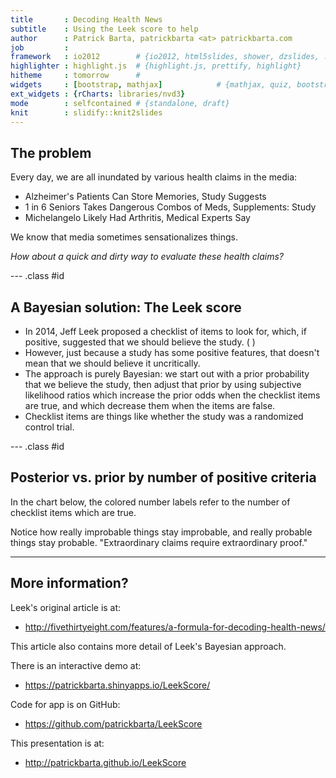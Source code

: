 ```yaml
---
title       : Decoding Health News
subtitle    : Using the Leek score to help
author      : Patrick Barta, patrickbarta <at> patrickbarta.com
job         : 
framework   : io2012        # {io2012, html5slides, shower, dzslides, ...}
highlighter : highlight.js  # {highlight.js, prettify, highlight}
hitheme     : tomorrow      # 
widgets     : [bootstrap, mathjax]            # {mathjax, quiz, bootstrap}
ext_widgets : {rCharts: libraries/nvd3}
mode        : selfcontained # {standalone, draft}
knit        : slidify::knit2slides
---
```


## The problem

Every day, we are all inundated by various health claims in the media:

* Alzheimer's Patients Can Store Memories, Study Suggests
* 1 in 6 Seniors Takes Dangerous Combos of Meds, Supplements: Study
* Michelangelo Likely Had Arthritis, Medical Experts Say

We know that media sometimes sensationalizes things.

*How about a quick and dirty way to evaluate these health claims?*

--- .class #id 

## A Bayesian solution: The Leek score

* In 2014, Jeff Leek proposed a checklist of items to look for, which,
if positive, suggested that we should believe the study. (  )
* However, just because a study has some positive features, that doesn't
mean that we should believe it uncritically.
* The approach is purely Bayesian: we start out with a prior probability
that we believe the study, then adjust that prior by using subjective
likelihood ratios which increase the prior odds when the checklist items are
true, and which decrease them when the items are false.
* Checklist items are things like whether the study was a randomized control trial.

--- .class #id

## Posterior vs. prior by number of positive criteria


In the chart below, the colored number labels refer to the number of checklist items which are true.


<div id = 'chart63f95e559b4c' class = 'rChart nvd3'></div>
<script type='text/javascript'>
 $(document).ready(function(){
      drawchart63f95e559b4c()
    });
    function drawchart63f95e559b4c(){  
      var opts = {
 "dom": "chart63f95e559b4c",
"width":    800,
"height":    400,
"x": "prior",
"y": "posterior",
"type": "lineChart",
"group": "positive",
"id": "chart63f95e559b4c" 
},
        data = [
 {
 "prior":              0,
"positive": "0",
"posterior":              0 
},
{
 "prior":           0.01,
"positive": "0",
"posterior": 0.0001578033769923 
},
{
 "prior":           0.02,
"positive": "0",
"posterior": 0.0003187759005419 
},
{
 "prior":           0.03,
"positive": "0",
"posterior": 0.0004830140074062 
},
{
 "prior":           0.04,
"positive": "0",
"posterior": 0.0006506180871828 
},
{
 "prior":           0.05,
"positive": "0",
"posterior": 0.0008216926869351 
},
{
 "prior":           0.06,
"positive": "0",
"posterior": 0.0009963467286616 
},
{
 "prior":           0.07,
"positive": "0",
"posterior": 0.00117469374056 
},
{
 "prior":           0.08,
"positive": "0",
"posterior": 0.001356852103121 
},
{
 "prior":           0.09,
"positive": "0",
"posterior": 0.001542945311161 
},
{
 "prior":            0.1,
"positive": "0",
"posterior": 0.001733102253033 
},
{
 "prior":           0.11,
"positive": "0",
"posterior": 0.001927457508323 
},
{
 "prior":           0.12,
"positive": "0",
"posterior": 0.002126151665485 
},
{
 "prior":           0.13,
"positive": "0",
"posterior": 0.002329331660993 
},
{
 "prior":           0.14,
"positive": "0",
"posterior": 0.002537151141718 
},
{
 "prior":           0.15,
"positive": "0",
"posterior": 0.002749770852429 
},
{
 "prior":           0.16,
"positive": "0",
"posterior": 0.002967359050445 
},
{
 "prior":           0.17,
"positive": "0",
"posterior": 0.003190091949709 
},
{
 "prior":           0.18,
"positive": "0",
"posterior": 0.003418154196734 
},
{
 "prior":           0.19,
"positive": "0",
"posterior": 0.003651739381126 
},
{
 "prior":            0.2,
"positive": "0",
"posterior": 0.003891050583658 
},
{
 "prior":           0.21,
"positive": "0",
"posterior": 0.004136300965137 
},
{
 "prior":           0.22,
"positive": "0",
"posterior": 0.004387714399681 
},
{
 "prior":           0.23,
"positive": "0",
"posterior": 0.004645526156332 
},
{
 "prior":           0.24,
"positive": "0",
"posterior": 0.004909983633388 
},
{
 "prior":           0.25,
"positive": "0",
"posterior": 0.005181347150259 
},
{
 "prior":           0.26,
"positive": "0",
"posterior": 0.005459890802184 
},
{
 "prior":           0.27,
"positive": "0",
"posterior": 0.005745903383699 
},
{
 "prior":           0.28,
"positive": "0",
"posterior": 0.006039689387403 
},
{
 "prior":           0.29,
"positive": "0",
"posterior": 0.006341570085283 
},
{
 "prior":            0.3,
"positive": "0",
"posterior": 0.006651884700665 
},
{
 "prior":           0.31,
"positive": "0",
"posterior": 0.006970991679784 
},
{
 "prior":           0.32,
"positive": "0",
"posterior": 0.007299270072993 
},
{
 "prior":           0.33,
"positive": "0",
"posterior": 0.007637121036797 
},
{
 "prior":           0.34,
"positive": "0",
"posterior": 0.007984969469234 
},
{
 "prior":           0.35,
"positive": "0",
"posterior": 0.00834326579261 
},
{
 "prior":           0.36,
"positive": "0",
"posterior": 0.008712487899322 
},
{
 "prior":           0.37,
"positive": "0",
"posterior": 0.009093143278447 
},
{
 "prior":           0.38,
"positive": "0",
"posterior": 0.009485771342986 
},
{
 "prior":           0.39,
"positive": "0",
"posterior": 0.009890945980218 
},
{
 "prior":            0.4,
"positive": "0",
"posterior": 0.01030927835052 
},
{
 "prior":           0.41,
"positive": "0",
"posterior": 0.01074141996332 
},
{
 "prior":           0.42,
"positive": "0",
"posterior": 0.01118806606287 
},
{
 "prior":           0.43,
"positive": "0",
"posterior": 0.01164995936061 
},
{
 "prior":           0.44,
"positive": "0",
"posterior": 0.01212789415656 
},
{
 "prior":           0.45,
"positive": "0",
"posterior": 0.01262272089762 
},
{
 "prior":           0.46,
"positive": "0",
"posterior": 0.01313535122787 
},
{
 "prior":           0.47,
"positive": "0",
"posterior": 0.01366676359407 
},
{
 "prior":           0.48,
"positive": "0",
"posterior": 0.01421800947867 
},
{
 "prior":           0.49,
"positive": "0",
"posterior": 0.0147902203441 
},
{
 "prior":            0.5,
"positive": "0",
"posterior": 0.01538461538462 
},
{
 "prior":           0.51,
"positive": "0",
"posterior": 0.01600251019768 
},
{
 "prior":           0.52,
"positive": "0",
"posterior": 0.01664532650448 
},
{
 "prior":           0.53,
"positive": "0",
"posterior": 0.01731460307089 
},
{
 "prior":           0.54,
"positive": "0",
"posterior": 0.01801200800534 
},
{
 "prior":           0.55,
"positive": "0",
"posterior": 0.01873935264055 
},
{
 "prior":           0.56,
"positive": "0",
"posterior": 0.01949860724234 
},
{
 "prior":           0.57,
"positive": "0",
"posterior": 0.02029191883232 
},
{
 "prior":           0.58,
"positive": "0",
"posterior": 0.02112163146395 
},
{
 "prior":           0.59,
"positive": "0",
"posterior": 0.0219903093552 
},
{
 "prior":            0.6,
"positive": "0",
"posterior": 0.02290076335878 
},
{
 "prior":           0.61,
"positive": "0",
"posterior": 0.02385608134533 
},
{
 "prior":           0.62,
"positive": "0",
"posterior": 0.02485966319166 
},
{
 "prior":           0.63,
"positive": "0",
"posterior": 0.02591526120938 
},
{
 "prior":           0.64,
"positive": "0",
"posterior": 0.02702702702703 
},
{
 "prior":           0.65,
"positive": "0",
"posterior": 0.02819956616052 
},
{
 "prior":           0.66,
"positive": "0",
"posterior": 0.02943800178412 
},
{
 "prior":           0.67,
"positive": "0",
"posterior": 0.03074804956402 
},
{
 "prior":           0.68,
"positive": "0",
"posterior": 0.03213610586011 
},
{
 "prior":           0.69,
"positive": "0",
"posterior": 0.03360935216756 
},
{
 "prior":            0.7,
"positive": "0",
"posterior": 0.03517587939698 
},
{
 "prior":           0.71,
"positive": "0",
"posterior": 0.03684483653347 
},
{
 "prior":           0.72,
"positive": "0",
"posterior": 0.03862660944206 
},
{
 "prior":           0.73,
"positive": "0",
"posterior": 0.04053303720155 
},
{
 "prior":           0.74,
"positive": "0",
"posterior": 0.04257767548907 
},
{
 "prior":           0.75,
"positive": "0",
"posterior": 0.04477611940299 
},
{
 "prior":           0.76,
"positive": "0",
"posterior": 0.04714640198511 
},
{
 "prior":           0.77,
"positive": "0",
"posterior": 0.04970948999354 
},
{
 "prior":           0.78,
"positive": "0",
"posterior": 0.05248990578735 
},
{
 "prior":           0.79,
"positive": "0",
"posterior": 0.05551651440618 
},
{
 "prior":            0.8,
"positive": "0",
"posterior": 0.05882352941176 
},
{
 "prior":           0.81,
"positive": "0",
"posterior": 0.06245181187355 
},
{
 "prior":           0.82,
"positive": "0",
"posterior": 0.06645056726094 
},
{
 "prior":           0.83,
"positive": "0",
"posterior": 0.07087959009394 
},
{
 "prior":           0.84,
"positive": "0",
"posterior": 0.07581227436823 
},
{
 "prior":           0.85,
"positive": "0",
"posterior": 0.08133971291866 
},
{
 "prior":           0.86,
"positive": "0",
"posterior": 0.08757637474542 
},
{
 "prior":           0.87,
"positive": "0",
"posterior": 0.09466811751904 
},
{
 "prior":           0.88,
"positive": "0",
"posterior": 0.1028037383178 
},
{
 "prior":           0.89,
"positive": "0",
"posterior": 0.1122320302648 
},
{
 "prior":            0.9,
"positive": "0",
"posterior": 0.1232876712329 
},
{
 "prior":           0.91,
"positive": "0",
"posterior": 0.1364317841079 
},
{
 "prior":           0.92,
"positive": "0",
"posterior": 0.1523178807947 
},
{
 "prior":           0.93,
"positive": "0",
"posterior": 0.1719038817006 
},
{
 "prior":           0.94,
"positive": "0",
"posterior": 0.1966527196653 
},
{
 "prior":           0.95,
"positive": "0",
"posterior": 0.2289156626506 
},
{
 "prior":           0.96,
"positive": "0",
"posterior": 0.2727272727273 
},
{
 "prior":           0.97,
"positive": "0",
"posterior": 0.3356401384083 
},
{
 "prior":           0.98,
"positive": "0",
"posterior": 0.4336283185841 
},
{
 "prior":           0.99,
"positive": "0",
"posterior": 0.6073619631902 
},
{
 "prior":              1,
"positive": "0",
"posterior":              1 
},
{
 "prior":              0,
"positive": "1",
"posterior":              0 
},
{
 "prior":           0.01,
"positive": "1",
"posterior": 0.0006309148264984 
},
{
 "prior":           0.02,
"positive": "1",
"posterior": 0.001273885350318 
},
{
 "prior":           0.03,
"positive": "1",
"posterior": 0.001929260450161 
},
{
 "prior":           0.04,
"positive": "1",
"posterior": 0.002597402597403 
},
{
 "prior":           0.05,
"positive": "1",
"posterior": 0.00327868852459 
},
{
 "prior":           0.06,
"positive": "1",
"posterior": 0.003973509933775 
},
{
 "prior":           0.07,
"positive": "1",
"posterior": 0.004682274247492 
},
{
 "prior":           0.08,
"positive": "1",
"posterior": 0.005405405405405 
},
{
 "prior":           0.09,
"positive": "1",
"posterior": 0.006143344709898 
},
{
 "prior":            0.1,
"positive": "1",
"posterior": 0.006896551724138 
},
{
 "prior":           0.11,
"positive": "1",
"posterior": 0.007665505226481 
},
{
 "prior":           0.12,
"positive": "1",
"posterior": 0.008450704225352 
},
{
 "prior":           0.13,
"positive": "1",
"posterior": 0.009252669039146 
},
{
 "prior":           0.14,
"positive": "1",
"posterior": 0.01007194244604 
},
{
 "prior":           0.15,
"positive": "1",
"posterior": 0.01090909090909 
},
{
 "prior":           0.16,
"positive": "1",
"posterior": 0.01176470588235 
},
{
 "prior":           0.17,
"positive": "1",
"posterior": 0.01263940520446 
},
{
 "prior":           0.18,
"positive": "1",
"posterior": 0.01353383458647 
},
{
 "prior":           0.19,
"positive": "1",
"posterior": 0.01444866920152 
},
{
 "prior":            0.2,
"positive": "1",
"posterior": 0.01538461538462 
},
{
 "prior":           0.21,
"positive": "1",
"posterior": 0.01634241245136 
},
{
 "prior":           0.22,
"positive": "1",
"posterior": 0.01732283464567 
},
{
 "prior":           0.23,
"positive": "1",
"posterior": 0.01832669322709 
},
{
 "prior":           0.24,
"positive": "1",
"posterior": 0.01935483870968 
},
{
 "prior":           0.25,
"positive": "1",
"posterior": 0.02040816326531 
},
{
 "prior":           0.26,
"positive": "1",
"posterior": 0.02148760330579 
},
{
 "prior":           0.27,
"positive": "1",
"posterior": 0.02259414225941 
},
{
 "prior":           0.28,
"positive": "1",
"posterior": 0.02372881355932 
},
{
 "prior":           0.29,
"positive": "1",
"posterior": 0.02489270386266 
},
{
 "prior":            0.3,
"positive": "1",
"posterior": 0.02608695652174 
},
{
 "prior":           0.31,
"positive": "1",
"posterior": 0.0273127753304 
},
{
 "prior":           0.32,
"positive": "1",
"posterior": 0.02857142857143 
},
{
 "prior":           0.33,
"positive": "1",
"posterior": 0.02986425339367 
},
{
 "prior":           0.34,
"positive": "1",
"posterior": 0.03119266055046 
},
{
 "prior":           0.35,
"positive": "1",
"posterior": 0.03255813953488 
},
{
 "prior":           0.36,
"positive": "1",
"posterior": 0.03396226415094 
},
{
 "prior":           0.37,
"positive": "1",
"posterior": 0.03540669856459 
},
{
 "prior":           0.38,
"positive": "1",
"posterior": 0.0368932038835 
},
{
 "prior":           0.39,
"positive": "1",
"posterior": 0.0384236453202 
},
{
 "prior":            0.4,
"positive": "1",
"posterior":           0.04 
},
{
 "prior":           0.41,
"positive": "1",
"posterior": 0.04162436548223 
},
{
 "prior":           0.42,
"positive": "1",
"posterior": 0.04329896907216 
},
{
 "prior":           0.43,
"positive": "1",
"posterior": 0.04502617801047 
},
{
 "prior":           0.44,
"positive": "1",
"posterior": 0.0468085106383 
},
{
 "prior":           0.45,
"positive": "1",
"posterior": 0.04864864864865 
},
{
 "prior":           0.46,
"positive": "1",
"posterior": 0.05054945054945 
},
{
 "prior":           0.47,
"positive": "1",
"posterior": 0.05251396648045 
},
{
 "prior":           0.48,
"positive": "1",
"posterior": 0.05454545454545 
},
{
 "prior":           0.49,
"positive": "1",
"posterior": 0.05664739884393 
},
{
 "prior":            0.5,
"positive": "1",
"posterior": 0.05882352941176 
},
{
 "prior":           0.51,
"positive": "1",
"posterior": 0.06107784431138 
},
{
 "prior":           0.52,
"positive": "1",
"posterior": 0.06341463414634 
},
{
 "prior":           0.53,
"positive": "1",
"posterior": 0.06583850931677 
},
{
 "prior":           0.54,
"positive": "1",
"posterior": 0.06835443037975 
},
{
 "prior":           0.55,
"positive": "1",
"posterior": 0.07096774193548 
},
{
 "prior":           0.56,
"positive": "1",
"posterior": 0.07368421052632 
},
{
 "prior":           0.57,
"positive": "1",
"posterior": 0.07651006711409 
},
{
 "prior":           0.58,
"positive": "1",
"posterior": 0.07945205479452 
},
{
 "prior":           0.59,
"positive": "1",
"posterior": 0.08251748251748 
},
{
 "prior":            0.6,
"positive": "1",
"posterior": 0.08571428571429 
},
{
 "prior":           0.61,
"positive": "1",
"posterior": 0.08905109489051 
},
{
 "prior":           0.62,
"positive": "1",
"posterior": 0.09253731343284 
},
{
 "prior":           0.63,
"positive": "1",
"posterior": 0.09618320610687 
},
{
 "prior":           0.64,
"positive": "1",
"posterior":            0.1 
},
{
 "prior":           0.65,
"positive": "1",
"posterior":          0.104 
},
{
 "prior":           0.66,
"positive": "1",
"posterior": 0.1081967213115 
},
{
 "prior":           0.67,
"positive": "1",
"posterior": 0.1126050420168 
},
{
 "prior":           0.68,
"positive": "1",
"posterior": 0.1172413793103 
},
{
 "prior":           0.69,
"positive": "1",
"posterior": 0.1221238938053 
},
{
 "prior":            0.7,
"positive": "1",
"posterior": 0.1272727272727 
},
{
 "prior":           0.71,
"positive": "1",
"posterior": 0.1327102803738 
},
{
 "prior":           0.72,
"positive": "1",
"posterior": 0.1384615384615 
},
{
 "prior":           0.73,
"positive": "1",
"posterior": 0.1445544554455 
},
{
 "prior":           0.74,
"positive": "1",
"posterior": 0.1510204081633 
},
{
 "prior":           0.75,
"positive": "1",
"posterior": 0.1578947368421 
},
{
 "prior":           0.76,
"positive": "1",
"posterior": 0.1652173913043 
},
{
 "prior":           0.77,
"positive": "1",
"posterior": 0.1730337078652 
},
{
 "prior":           0.78,
"positive": "1",
"posterior": 0.1813953488372 
},
{
 "prior":           0.79,
"positive": "1",
"posterior": 0.1903614457831 
},
{
 "prior":            0.8,
"positive": "1",
"posterior":            0.2 
},
{
 "prior":           0.81,
"positive": "1",
"posterior": 0.2103896103896 
},
{
 "prior":           0.82,
"positive": "1",
"posterior": 0.2216216216216 
},
{
 "prior":           0.83,
"positive": "1",
"posterior": 0.2338028169014 
},
{
 "prior":           0.84,
"positive": "1",
"posterior": 0.2470588235294 
},
{
 "prior":           0.85,
"positive": "1",
"posterior": 0.2615384615385 
},
{
 "prior":           0.86,
"positive": "1",
"posterior": 0.2774193548387 
},
{
 "prior":           0.87,
"positive": "1",
"posterior": 0.2949152542373 
},
{
 "prior":           0.88,
"positive": "1",
"posterior": 0.3142857142857 
},
{
 "prior":           0.89,
"positive": "1",
"posterior": 0.3358490566038 
},
{
 "prior":            0.9,
"positive": "1",
"posterior":           0.36 
},
{
 "prior":           0.91,
"positive": "1",
"posterior": 0.3872340425532 
},
{
 "prior":           0.92,
"positive": "1",
"posterior": 0.4181818181818 
},
{
 "prior":           0.93,
"positive": "1",
"posterior": 0.4536585365854 
},
{
 "prior":           0.94,
"positive": "1",
"posterior": 0.4947368421053 
},
{
 "prior":           0.95,
"positive": "1",
"posterior": 0.5428571428571 
},
{
 "prior":           0.96,
"positive": "1",
"posterior":            0.6 
},
{
 "prior":           0.97,
"positive": "1",
"posterior": 0.6689655172414 
},
{
 "prior":           0.98,
"positive": "1",
"posterior": 0.7538461538462 
},
{
 "prior":           0.99,
"positive": "1",
"posterior": 0.8608695652174 
},
{
 "prior":              1,
"positive": "1",
"posterior":              1 
},
{
 "prior":              0,
"positive": "2",
"posterior":              0 
},
{
 "prior":           0.01,
"positive": "2",
"posterior": 0.002518891687657 
},
{
 "prior":           0.02,
"positive": "2",
"posterior": 0.00507614213198 
},
{
 "prior":           0.03,
"positive": "2",
"posterior": 0.0076726342711 
},
{
 "prior":           0.04,
"positive": "2",
"posterior": 0.01030927835052 
},
{
 "prior":           0.05,
"positive": "2",
"posterior": 0.01298701298701 
},
{
 "prior":           0.06,
"positive": "2",
"posterior": 0.01570680628272 
},
{
 "prior":           0.07,
"positive": "2",
"posterior": 0.01846965699208 
},
{
 "prior":           0.08,
"positive": "2",
"posterior": 0.02127659574468 
},
{
 "prior":           0.09,
"positive": "2",
"posterior": 0.02412868632708 
},
{
 "prior":            0.1,
"positive": "2",
"posterior": 0.02702702702703 
},
{
 "prior":           0.11,
"positive": "2",
"posterior": 0.0299727520436 
},
{
 "prior":           0.12,
"positive": "2",
"posterior": 0.03296703296703 
},
{
 "prior":           0.13,
"positive": "2",
"posterior": 0.03601108033241 
},
{
 "prior":           0.14,
"positive": "2",
"posterior": 0.0391061452514 
},
{
 "prior":           0.15,
"positive": "2",
"posterior": 0.04225352112676 
},
{
 "prior":           0.16,
"positive": "2",
"posterior": 0.04545454545455 
},
{
 "prior":           0.17,
"positive": "2",
"posterior": 0.0487106017192 
},
{
 "prior":           0.18,
"positive": "2",
"posterior": 0.05202312138728 
},
{
 "prior":           0.19,
"positive": "2",
"posterior": 0.05539358600583 
},
{
 "prior":            0.2,
"positive": "2",
"posterior": 0.05882352941176 
},
{
 "prior":           0.21,
"positive": "2",
"posterior": 0.06231454005935 
},
{
 "prior":           0.22,
"positive": "2",
"posterior": 0.06586826347305 
},
{
 "prior":           0.23,
"positive": "2",
"posterior": 0.06948640483384 
},
{
 "prior":           0.24,
"positive": "2",
"posterior": 0.07317073170732 
},
{
 "prior":           0.25,
"positive": "2",
"posterior": 0.07692307692308 
},
{
 "prior":           0.26,
"positive": "2",
"posterior": 0.08074534161491 
},
{
 "prior":           0.27,
"positive": "2",
"posterior": 0.0846394984326 
},
{
 "prior":           0.28,
"positive": "2",
"posterior": 0.08860759493671 
},
{
 "prior":           0.29,
"positive": "2",
"posterior": 0.0926517571885 
},
{
 "prior":            0.3,
"positive": "2",
"posterior": 0.09677419354839 
},
{
 "prior":           0.31,
"positive": "2",
"posterior": 0.1009771986971 
},
{
 "prior":           0.32,
"positive": "2",
"posterior": 0.1052631578947 
},
{
 "prior":           0.33,
"positive": "2",
"posterior": 0.109634551495 
},
{
 "prior":           0.34,
"positive": "2",
"posterior": 0.1140939597315 
},
{
 "prior":           0.35,
"positive": "2",
"posterior": 0.1186440677966 
},
{
 "prior":           0.36,
"positive": "2",
"posterior": 0.1232876712329 
},
{
 "prior":           0.37,
"positive": "2",
"posterior": 0.1280276816609 
},
{
 "prior":           0.38,
"positive": "2",
"posterior": 0.1328671328671 
},
{
 "prior":           0.39,
"positive": "2",
"posterior": 0.1378091872792 
},
{
 "prior":            0.4,
"positive": "2",
"posterior": 0.1428571428571 
},
{
 "prior":           0.41,
"positive": "2",
"posterior": 0.1480144404332 
},
{
 "prior":           0.42,
"positive": "2",
"posterior": 0.1532846715328 
},
{
 "prior":           0.43,
"positive": "2",
"posterior": 0.1586715867159 
},
{
 "prior":           0.44,
"positive": "2",
"posterior": 0.1641791044776 
},
{
 "prior":           0.45,
"positive": "2",
"posterior": 0.1698113207547 
},
{
 "prior":           0.46,
"positive": "2",
"posterior": 0.175572519084 
},
{
 "prior":           0.47,
"positive": "2",
"posterior": 0.1814671814672 
},
{
 "prior":           0.48,
"positive": "2",
"posterior":         0.1875 
},
{
 "prior":           0.49,
"positive": "2",
"posterior": 0.1936758893281 
},
{
 "prior":            0.5,
"positive": "2",
"posterior":            0.2 
},
{
 "prior":           0.51,
"positive": "2",
"posterior": 0.2064777327935 
},
{
 "prior":           0.52,
"positive": "2",
"posterior": 0.2131147540984 
},
{
 "prior":           0.53,
"positive": "2",
"posterior": 0.2199170124481 
},
{
 "prior":           0.54,
"positive": "2",
"posterior": 0.2268907563025 
},
{
 "prior":           0.55,
"positive": "2",
"posterior": 0.2340425531915 
},
{
 "prior":           0.56,
"positive": "2",
"posterior": 0.2413793103448 
},
{
 "prior":           0.57,
"positive": "2",
"posterior": 0.2489082969432 
},
{
 "prior":           0.58,
"positive": "2",
"posterior": 0.2566371681416 
},
{
 "prior":           0.59,
"positive": "2",
"posterior": 0.2645739910314 
},
{
 "prior":            0.6,
"positive": "2",
"posterior": 0.2727272727273 
},
{
 "prior":           0.61,
"positive": "2",
"posterior": 0.2811059907834 
},
{
 "prior":           0.62,
"positive": "2",
"posterior": 0.2897196261682 
},
{
 "prior":           0.63,
"positive": "2",
"posterior": 0.2985781990521 
},
{
 "prior":           0.64,
"positive": "2",
"posterior": 0.3076923076923 
},
{
 "prior":           0.65,
"positive": "2",
"posterior": 0.3170731707317 
},
{
 "prior":           0.66,
"positive": "2",
"posterior": 0.3267326732673 
},
{
 "prior":           0.67,
"positive": "2",
"posterior": 0.3366834170854 
},
{
 "prior":           0.68,
"positive": "2",
"posterior": 0.3469387755102 
},
{
 "prior":           0.69,
"positive": "2",
"posterior": 0.3575129533679 
},
{
 "prior":            0.7,
"positive": "2",
"posterior": 0.3684210526316 
},
{
 "prior":           0.71,
"positive": "2",
"posterior": 0.379679144385 
},
{
 "prior":           0.72,
"positive": "2",
"posterior": 0.3913043478261 
},
{
 "prior":           0.73,
"positive": "2",
"posterior": 0.4033149171271 
},
{
 "prior":           0.74,
"positive": "2",
"posterior": 0.4157303370787 
},
{
 "prior":           0.75,
"positive": "2",
"posterior": 0.4285714285714 
},
{
 "prior":           0.76,
"positive": "2",
"posterior": 0.4418604651163 
},
{
 "prior":           0.77,
"positive": "2",
"posterior": 0.4556213017751 
},
{
 "prior":           0.78,
"positive": "2",
"posterior": 0.4698795180723 
},
{
 "prior":           0.79,
"positive": "2",
"posterior": 0.4846625766871 
},
{
 "prior":            0.8,
"positive": "2",
"posterior":            0.5 
},
{
 "prior":           0.81,
"positive": "2",
"posterior": 0.515923566879 
},
{
 "prior":           0.82,
"positive": "2",
"posterior": 0.5324675324675 
},
{
 "prior":           0.83,
"positive": "2",
"posterior": 0.5496688741722 
},
{
 "prior":           0.84,
"positive": "2",
"posterior": 0.5675675675676 
},
{
 "prior":           0.85,
"positive": "2",
"posterior": 0.5862068965517 
},
{
 "prior":           0.86,
"positive": "2",
"posterior": 0.6056338028169 
},
{
 "prior":           0.87,
"positive": "2",
"posterior": 0.6258992805755 
},
{
 "prior":           0.88,
"positive": "2",
"posterior": 0.6470588235294 
},
{
 "prior":           0.89,
"positive": "2",
"posterior": 0.6691729323308 
},
{
 "prior":            0.9,
"positive": "2",
"posterior": 0.6923076923077 
},
{
 "prior":           0.91,
"positive": "2",
"posterior": 0.7165354330709 
},
{
 "prior":           0.92,
"positive": "2",
"posterior": 0.741935483871 
},
{
 "prior":           0.93,
"positive": "2",
"posterior": 0.7685950413223 
},
{
 "prior":           0.94,
"positive": "2",
"posterior": 0.7966101694915 
},
{
 "prior":           0.95,
"positive": "2",
"posterior": 0.8260869565217 
},
{
 "prior":           0.96,
"positive": "2",
"posterior": 0.8571428571429 
},
{
 "prior":           0.97,
"positive": "2",
"posterior": 0.8899082568807 
},
{
 "prior":           0.98,
"positive": "2",
"posterior": 0.9245283018868 
},
{
 "prior":           0.99,
"positive": "2",
"posterior": 0.9611650485437 
},
{
 "prior":              1,
"positive": "2",
"posterior":              1 
},
{
 "prior":              0,
"positive": "3",
"posterior":              0 
},
{
 "prior":           0.01,
"positive": "3",
"posterior":           0.01 
},
{
 "prior":           0.02,
"positive": "3",
"posterior":           0.02 
},
{
 "prior":           0.03,
"positive": "3",
"posterior":           0.03 
},
{
 "prior":           0.04,
"positive": "3",
"posterior":           0.04 
},
{
 "prior":           0.05,
"positive": "3",
"posterior":           0.05 
},
{
 "prior":           0.06,
"positive": "3",
"posterior":           0.06 
},
{
 "prior":           0.07,
"positive": "3",
"posterior":           0.07 
},
{
 "prior":           0.08,
"positive": "3",
"posterior":           0.08 
},
{
 "prior":           0.09,
"positive": "3",
"posterior":           0.09 
},
{
 "prior":            0.1,
"positive": "3",
"posterior":            0.1 
},
{
 "prior":           0.11,
"positive": "3",
"posterior":           0.11 
},
{
 "prior":           0.12,
"positive": "3",
"posterior":           0.12 
},
{
 "prior":           0.13,
"positive": "3",
"posterior":           0.13 
},
{
 "prior":           0.14,
"positive": "3",
"posterior":           0.14 
},
{
 "prior":           0.15,
"positive": "3",
"posterior":           0.15 
},
{
 "prior":           0.16,
"positive": "3",
"posterior":           0.16 
},
{
 "prior":           0.17,
"positive": "3",
"posterior":           0.17 
},
{
 "prior":           0.18,
"positive": "3",
"posterior":           0.18 
},
{
 "prior":           0.19,
"positive": "3",
"posterior":           0.19 
},
{
 "prior":            0.2,
"positive": "3",
"posterior":            0.2 
},
{
 "prior":           0.21,
"positive": "3",
"posterior":           0.21 
},
{
 "prior":           0.22,
"positive": "3",
"posterior":           0.22 
},
{
 "prior":           0.23,
"positive": "3",
"posterior":           0.23 
},
{
 "prior":           0.24,
"positive": "3",
"posterior":           0.24 
},
{
 "prior":           0.25,
"positive": "3",
"posterior":           0.25 
},
{
 "prior":           0.26,
"positive": "3",
"posterior":           0.26 
},
{
 "prior":           0.27,
"positive": "3",
"posterior":           0.27 
},
{
 "prior":           0.28,
"positive": "3",
"posterior":           0.28 
},
{
 "prior":           0.29,
"positive": "3",
"posterior":           0.29 
},
{
 "prior":            0.3,
"positive": "3",
"posterior":            0.3 
},
{
 "prior":           0.31,
"positive": "3",
"posterior":           0.31 
},
{
 "prior":           0.32,
"positive": "3",
"posterior":           0.32 
},
{
 "prior":           0.33,
"positive": "3",
"posterior":           0.33 
},
{
 "prior":           0.34,
"positive": "3",
"posterior":           0.34 
},
{
 "prior":           0.35,
"positive": "3",
"posterior":           0.35 
},
{
 "prior":           0.36,
"positive": "3",
"posterior":           0.36 
},
{
 "prior":           0.37,
"positive": "3",
"posterior":           0.37 
},
{
 "prior":           0.38,
"positive": "3",
"posterior":           0.38 
},
{
 "prior":           0.39,
"positive": "3",
"posterior":           0.39 
},
{
 "prior":            0.4,
"positive": "3",
"posterior":            0.4 
},
{
 "prior":           0.41,
"positive": "3",
"posterior":           0.41 
},
{
 "prior":           0.42,
"positive": "3",
"posterior":           0.42 
},
{
 "prior":           0.43,
"positive": "3",
"posterior":           0.43 
},
{
 "prior":           0.44,
"positive": "3",
"posterior":           0.44 
},
{
 "prior":           0.45,
"positive": "3",
"posterior":           0.45 
},
{
 "prior":           0.46,
"positive": "3",
"posterior":           0.46 
},
{
 "prior":           0.47,
"positive": "3",
"posterior":           0.47 
},
{
 "prior":           0.48,
"positive": "3",
"posterior":           0.48 
},
{
 "prior":           0.49,
"positive": "3",
"posterior":           0.49 
},
{
 "prior":            0.5,
"positive": "3",
"posterior":            0.5 
},
{
 "prior":           0.51,
"positive": "3",
"posterior":           0.51 
},
{
 "prior":           0.52,
"positive": "3",
"posterior":           0.52 
},
{
 "prior":           0.53,
"positive": "3",
"posterior":           0.53 
},
{
 "prior":           0.54,
"positive": "3",
"posterior":           0.54 
},
{
 "prior":           0.55,
"positive": "3",
"posterior":           0.55 
},
{
 "prior":           0.56,
"positive": "3",
"posterior":           0.56 
},
{
 "prior":           0.57,
"positive": "3",
"posterior":           0.57 
},
{
 "prior":           0.58,
"positive": "3",
"posterior":           0.58 
},
{
 "prior":           0.59,
"positive": "3",
"posterior":           0.59 
},
{
 "prior":            0.6,
"positive": "3",
"posterior":            0.6 
},
{
 "prior":           0.61,
"positive": "3",
"posterior":           0.61 
},
{
 "prior":           0.62,
"positive": "3",
"posterior":           0.62 
},
{
 "prior":           0.63,
"positive": "3",
"posterior":           0.63 
},
{
 "prior":           0.64,
"positive": "3",
"posterior":           0.64 
},
{
 "prior":           0.65,
"positive": "3",
"posterior":           0.65 
},
{
 "prior":           0.66,
"positive": "3",
"posterior":           0.66 
},
{
 "prior":           0.67,
"positive": "3",
"posterior":           0.67 
},
{
 "prior":           0.68,
"positive": "3",
"posterior":           0.68 
},
{
 "prior":           0.69,
"positive": "3",
"posterior":           0.69 
},
{
 "prior":            0.7,
"positive": "3",
"posterior":            0.7 
},
{
 "prior":           0.71,
"positive": "3",
"posterior":           0.71 
},
{
 "prior":           0.72,
"positive": "3",
"posterior":           0.72 
},
{
 "prior":           0.73,
"positive": "3",
"posterior":           0.73 
},
{
 "prior":           0.74,
"positive": "3",
"posterior":           0.74 
},
{
 "prior":           0.75,
"positive": "3",
"posterior":           0.75 
},
{
 "prior":           0.76,
"positive": "3",
"posterior":           0.76 
},
{
 "prior":           0.77,
"positive": "3",
"posterior":           0.77 
},
{
 "prior":           0.78,
"positive": "3",
"posterior":           0.78 
},
{
 "prior":           0.79,
"positive": "3",
"posterior":           0.79 
},
{
 "prior":            0.8,
"positive": "3",
"posterior":            0.8 
},
{
 "prior":           0.81,
"positive": "3",
"posterior":           0.81 
},
{
 "prior":           0.82,
"positive": "3",
"posterior":           0.82 
},
{
 "prior":           0.83,
"positive": "3",
"posterior":           0.83 
},
{
 "prior":           0.84,
"positive": "3",
"posterior":           0.84 
},
{
 "prior":           0.85,
"positive": "3",
"posterior":           0.85 
},
{
 "prior":           0.86,
"positive": "3",
"posterior":           0.86 
},
{
 "prior":           0.87,
"positive": "3",
"posterior":           0.87 
},
{
 "prior":           0.88,
"positive": "3",
"posterior":           0.88 
},
{
 "prior":           0.89,
"positive": "3",
"posterior":           0.89 
},
{
 "prior":            0.9,
"positive": "3",
"posterior":            0.9 
},
{
 "prior":           0.91,
"positive": "3",
"posterior":           0.91 
},
{
 "prior":           0.92,
"positive": "3",
"posterior":           0.92 
},
{
 "prior":           0.93,
"positive": "3",
"posterior":           0.93 
},
{
 "prior":           0.94,
"positive": "3",
"posterior":           0.94 
},
{
 "prior":           0.95,
"positive": "3",
"posterior":           0.95 
},
{
 "prior":           0.96,
"positive": "3",
"posterior":           0.96 
},
{
 "prior":           0.97,
"positive": "3",
"posterior":           0.97 
},
{
 "prior":           0.98,
"positive": "3",
"posterior":           0.98 
},
{
 "prior":           0.99,
"positive": "3",
"posterior":           0.99 
},
{
 "prior":              1,
"positive": "3",
"posterior":              1 
},
{
 "prior":              0,
"positive": "4",
"posterior":              0 
},
{
 "prior":           0.01,
"positive": "4",
"posterior": 0.03883495145631 
},
{
 "prior":           0.02,
"positive": "4",
"posterior": 0.07547169811321 
},
{
 "prior":           0.03,
"positive": "4",
"posterior": 0.1100917431193 
},
{
 "prior":           0.04,
"positive": "4",
"posterior": 0.1428571428571 
},
{
 "prior":           0.05,
"positive": "4",
"posterior": 0.1739130434783 
},
{
 "prior":           0.06,
"positive": "4",
"posterior": 0.2033898305085 
},
{
 "prior":           0.07,
"positive": "4",
"posterior": 0.2314049586777 
},
{
 "prior":           0.08,
"positive": "4",
"posterior": 0.258064516129 
},
{
 "prior":           0.09,
"positive": "4",
"posterior": 0.2834645669291 
},
{
 "prior":            0.1,
"positive": "4",
"posterior": 0.3076923076923 
},
{
 "prior":           0.11,
"positive": "4",
"posterior": 0.3308270676692 
},
{
 "prior":           0.12,
"positive": "4",
"posterior": 0.3529411764706 
},
{
 "prior":           0.13,
"positive": "4",
"posterior": 0.3741007194245 
},
{
 "prior":           0.14,
"positive": "4",
"posterior": 0.3943661971831 
},
{
 "prior":           0.15,
"positive": "4",
"posterior": 0.4137931034483 
},
{
 "prior":           0.16,
"positive": "4",
"posterior": 0.4324324324324 
},
{
 "prior":           0.17,
"positive": "4",
"posterior": 0.4503311258278 
},
{
 "prior":           0.18,
"positive": "4",
"posterior": 0.4675324675325 
},
{
 "prior":           0.19,
"positive": "4",
"posterior": 0.484076433121 
},
{
 "prior":            0.2,
"positive": "4",
"posterior":            0.5 
},
{
 "prior":           0.21,
"positive": "4",
"posterior": 0.5153374233129 
},
{
 "prior":           0.22,
"positive": "4",
"posterior": 0.5301204819277 
},
{
 "prior":           0.23,
"positive": "4",
"posterior": 0.5443786982249 
},
{
 "prior":           0.24,
"positive": "4",
"posterior": 0.5581395348837 
},
{
 "prior":           0.25,
"positive": "4",
"posterior": 0.5714285714286 
},
{
 "prior":           0.26,
"positive": "4",
"posterior": 0.5842696629213 
},
{
 "prior":           0.27,
"positive": "4",
"posterior": 0.5966850828729 
},
{
 "prior":           0.28,
"positive": "4",
"posterior": 0.6086956521739 
},
{
 "prior":           0.29,
"positive": "4",
"posterior": 0.620320855615 
},
{
 "prior":            0.3,
"positive": "4",
"posterior": 0.6315789473684 
},
{
 "prior":           0.31,
"positive": "4",
"posterior": 0.6424870466321 
},
{
 "prior":           0.32,
"positive": "4",
"posterior": 0.6530612244898 
},
{
 "prior":           0.33,
"positive": "4",
"posterior": 0.6633165829146 
},
{
 "prior":           0.34,
"positive": "4",
"posterior": 0.6732673267327 
},
{
 "prior":           0.35,
"positive": "4",
"posterior": 0.6829268292683 
},
{
 "prior":           0.36,
"positive": "4",
"posterior": 0.6923076923077 
},
{
 "prior":           0.37,
"positive": "4",
"posterior": 0.7014218009479 
},
{
 "prior":           0.38,
"positive": "4",
"posterior": 0.7102803738318 
},
{
 "prior":           0.39,
"positive": "4",
"posterior": 0.7188940092166 
},
{
 "prior":            0.4,
"positive": "4",
"posterior": 0.7272727272727 
},
{
 "prior":           0.41,
"positive": "4",
"posterior": 0.7354260089686 
},
{
 "prior":           0.42,
"positive": "4",
"posterior": 0.7433628318584 
},
{
 "prior":           0.43,
"positive": "4",
"posterior": 0.7510917030568 
},
{
 "prior":           0.44,
"positive": "4",
"posterior": 0.7586206896552 
},
{
 "prior":           0.45,
"positive": "4",
"posterior": 0.7659574468085 
},
{
 "prior":           0.46,
"positive": "4",
"posterior": 0.7731092436975 
},
{
 "prior":           0.47,
"positive": "4",
"posterior": 0.7800829875519 
},
{
 "prior":           0.48,
"positive": "4",
"posterior": 0.7868852459016 
},
{
 "prior":           0.49,
"positive": "4",
"posterior": 0.7935222672065 
},
{
 "prior":            0.5,
"positive": "4",
"posterior":            0.8 
},
{
 "prior":           0.51,
"positive": "4",
"posterior": 0.8063241106719 
},
{
 "prior":           0.52,
"positive": "4",
"posterior":         0.8125 
},
{
 "prior":           0.53,
"positive": "4",
"posterior": 0.8185328185328 
},
{
 "prior":           0.54,
"positive": "4",
"posterior": 0.824427480916 
},
{
 "prior":           0.55,
"positive": "4",
"posterior": 0.8301886792453 
},
{
 "prior":           0.56,
"positive": "4",
"posterior": 0.8358208955224 
},
{
 "prior":           0.57,
"positive": "4",
"posterior": 0.8413284132841 
},
{
 "prior":           0.58,
"positive": "4",
"posterior": 0.8467153284672 
},
{
 "prior":           0.59,
"positive": "4",
"posterior": 0.8519855595668 
},
{
 "prior":            0.6,
"positive": "4",
"posterior": 0.8571428571429 
},
{
 "prior":           0.61,
"positive": "4",
"posterior": 0.8621908127208 
},
{
 "prior":           0.62,
"positive": "4",
"posterior": 0.8671328671329 
},
{
 "prior":           0.63,
"positive": "4",
"posterior": 0.8719723183391 
},
{
 "prior":           0.64,
"positive": "4",
"posterior": 0.8767123287671 
},
{
 "prior":           0.65,
"positive": "4",
"posterior": 0.8813559322034 
},
{
 "prior":           0.66,
"positive": "4",
"posterior": 0.8859060402685 
},
{
 "prior":           0.67,
"positive": "4",
"posterior": 0.890365448505 
},
{
 "prior":           0.68,
"positive": "4",
"posterior": 0.8947368421053 
},
{
 "prior":           0.69,
"positive": "4",
"posterior": 0.8990228013029 
},
{
 "prior":            0.7,
"positive": "4",
"posterior": 0.9032258064516 
},
{
 "prior":           0.71,
"positive": "4",
"posterior": 0.9073482428115 
},
{
 "prior":           0.72,
"positive": "4",
"posterior": 0.9113924050633 
},
{
 "prior":           0.73,
"positive": "4",
"posterior": 0.9153605015674 
},
{
 "prior":           0.74,
"positive": "4",
"posterior": 0.9192546583851 
},
{
 "prior":           0.75,
"positive": "4",
"posterior": 0.9230769230769 
},
{
 "prior":           0.76,
"positive": "4",
"posterior": 0.9268292682927 
},
{
 "prior":           0.77,
"positive": "4",
"posterior": 0.9305135951662 
},
{
 "prior":           0.78,
"positive": "4",
"posterior": 0.9341317365269 
},
{
 "prior":           0.79,
"positive": "4",
"posterior": 0.9376854599407 
},
{
 "prior":            0.8,
"positive": "4",
"posterior": 0.9411764705882 
},
{
 "prior":           0.81,
"positive": "4",
"posterior": 0.9446064139942 
},
{
 "prior":           0.82,
"positive": "4",
"posterior": 0.9479768786127 
},
{
 "prior":           0.83,
"positive": "4",
"posterior": 0.9512893982808 
},
{
 "prior":           0.84,
"positive": "4",
"posterior": 0.9545454545455 
},
{
 "prior":           0.85,
"positive": "4",
"posterior": 0.9577464788732 
},
{
 "prior":           0.86,
"positive": "4",
"posterior": 0.9608938547486 
},
{
 "prior":           0.87,
"positive": "4",
"posterior": 0.9639889196676 
},
{
 "prior":           0.88,
"positive": "4",
"posterior": 0.967032967033 
},
{
 "prior":           0.89,
"positive": "4",
"posterior": 0.9700272479564 
},
{
 "prior":            0.9,
"positive": "4",
"posterior": 0.972972972973 
},
{
 "prior":           0.91,
"positive": "4",
"posterior": 0.9758713136729 
},
{
 "prior":           0.92,
"positive": "4",
"posterior": 0.9787234042553 
},
{
 "prior":           0.93,
"positive": "4",
"posterior": 0.9815303430079 
},
{
 "prior":           0.94,
"positive": "4",
"posterior": 0.9842931937173 
},
{
 "prior":           0.95,
"positive": "4",
"posterior": 0.987012987013 
},
{
 "prior":           0.96,
"positive": "4",
"posterior": 0.9896907216495 
},
{
 "prior":           0.97,
"positive": "4",
"posterior": 0.9923273657289 
},
{
 "prior":           0.98,
"positive": "4",
"posterior": 0.994923857868 
},
{
 "prior":           0.99,
"positive": "4",
"posterior": 0.9974811083123 
},
{
 "prior":              1,
"positive": "4",
"posterior":              1 
},
{
 "prior":              0,
"positive": "5",
"posterior":              0 
},
{
 "prior":           0.01,
"positive": "5",
"posterior": 0.1391304347826 
},
{
 "prior":           0.02,
"positive": "5",
"posterior": 0.2461538461538 
},
{
 "prior":           0.03,
"positive": "5",
"posterior": 0.3310344827586 
},
{
 "prior":           0.04,
"positive": "5",
"posterior":            0.4 
},
{
 "prior":           0.05,
"positive": "5",
"posterior": 0.4571428571429 
},
{
 "prior":           0.06,
"positive": "5",
"posterior": 0.5052631578947 
},
{
 "prior":           0.07,
"positive": "5",
"posterior": 0.5463414634146 
},
{
 "prior":           0.08,
"positive": "5",
"posterior": 0.5818181818182 
},
{
 "prior":           0.09,
"positive": "5",
"posterior": 0.6127659574468 
},
{
 "prior":            0.1,
"positive": "5",
"posterior":           0.64 
},
{
 "prior":           0.11,
"positive": "5",
"posterior": 0.6641509433962 
},
{
 "prior":           0.12,
"positive": "5",
"posterior": 0.6857142857143 
},
{
 "prior":           0.13,
"positive": "5",
"posterior": 0.7050847457627 
},
{
 "prior":           0.14,
"positive": "5",
"posterior": 0.7225806451613 
},
{
 "prior":           0.15,
"positive": "5",
"posterior": 0.7384615384615 
},
{
 "prior":           0.16,
"positive": "5",
"posterior": 0.7529411764706 
},
{
 "prior":           0.17,
"positive": "5",
"posterior": 0.7661971830986 
},
{
 "prior":           0.18,
"positive": "5",
"posterior": 0.7783783783784 
},
{
 "prior":           0.19,
"positive": "5",
"posterior": 0.7896103896104 
},
{
 "prior":            0.2,
"positive": "5",
"posterior":            0.8 
},
{
 "prior":           0.21,
"positive": "5",
"posterior": 0.8096385542169 
},
{
 "prior":           0.22,
"positive": "5",
"posterior": 0.8186046511628 
},
{
 "prior":           0.23,
"positive": "5",
"posterior": 0.8269662921348 
},
{
 "prior":           0.24,
"positive": "5",
"posterior": 0.8347826086957 
},
{
 "prior":           0.25,
"positive": "5",
"posterior": 0.8421052631579 
},
{
 "prior":           0.26,
"positive": "5",
"posterior": 0.8489795918367 
},
{
 "prior":           0.27,
"positive": "5",
"posterior": 0.8554455445545 
},
{
 "prior":           0.28,
"positive": "5",
"posterior": 0.8615384615385 
},
{
 "prior":           0.29,
"positive": "5",
"posterior": 0.8672897196262 
},
{
 "prior":            0.3,
"positive": "5",
"posterior": 0.8727272727273 
},
{
 "prior":           0.31,
"positive": "5",
"posterior": 0.8778761061947 
},
{
 "prior":           0.32,
"positive": "5",
"posterior": 0.8827586206897 
},
{
 "prior":           0.33,
"positive": "5",
"posterior": 0.8873949579832 
},
{
 "prior":           0.34,
"positive": "5",
"posterior": 0.8918032786885 
},
{
 "prior":           0.35,
"positive": "5",
"posterior":          0.896 
},
{
 "prior":           0.36,
"positive": "5",
"posterior":            0.9 
},
{
 "prior":           0.37,
"positive": "5",
"posterior": 0.9038167938931 
},
{
 "prior":           0.38,
"positive": "5",
"posterior": 0.9074626865672 
},
{
 "prior":           0.39,
"positive": "5",
"posterior": 0.9109489051095 
},
{
 "prior":            0.4,
"positive": "5",
"posterior": 0.9142857142857 
},
{
 "prior":           0.41,
"positive": "5",
"posterior": 0.9174825174825 
},
{
 "prior":           0.42,
"positive": "5",
"posterior": 0.9205479452055 
},
{
 "prior":           0.43,
"positive": "5",
"posterior": 0.9234899328859 
},
{
 "prior":           0.44,
"positive": "5",
"posterior": 0.9263157894737 
},
{
 "prior":           0.45,
"positive": "5",
"posterior": 0.9290322580645 
},
{
 "prior":           0.46,
"positive": "5",
"posterior": 0.9316455696203 
},
{
 "prior":           0.47,
"positive": "5",
"posterior": 0.9341614906832 
},
{
 "prior":           0.48,
"positive": "5",
"posterior": 0.9365853658537 
},
{
 "prior":           0.49,
"positive": "5",
"posterior": 0.9389221556886 
},
{
 "prior":            0.5,
"positive": "5",
"posterior": 0.9411764705882 
},
{
 "prior":           0.51,
"positive": "5",
"posterior": 0.9433526011561 
},
{
 "prior":           0.52,
"positive": "5",
"posterior": 0.9454545454545 
},
{
 "prior":           0.53,
"positive": "5",
"posterior": 0.9474860335196 
},
{
 "prior":           0.54,
"positive": "5",
"posterior": 0.9494505494505 
},
{
 "prior":           0.55,
"positive": "5",
"posterior": 0.9513513513514 
},
{
 "prior":           0.56,
"positive": "5",
"posterior": 0.9531914893617 
},
{
 "prior":           0.57,
"positive": "5",
"posterior": 0.9549738219895 
},
{
 "prior":           0.58,
"positive": "5",
"posterior": 0.9567010309278 
},
{
 "prior":           0.59,
"positive": "5",
"posterior": 0.9583756345178 
},
{
 "prior":            0.6,
"positive": "5",
"posterior":           0.96 
},
{
 "prior":           0.61,
"positive": "5",
"posterior": 0.9615763546798 
},
{
 "prior":           0.62,
"positive": "5",
"posterior": 0.9631067961165 
},
{
 "prior":           0.63,
"positive": "5",
"posterior": 0.9645933014354 
},
{
 "prior":           0.64,
"positive": "5",
"posterior": 0.9660377358491 
},
{
 "prior":           0.65,
"positive": "5",
"posterior": 0.9674418604651 
},
{
 "prior":           0.66,
"positive": "5",
"posterior": 0.9688073394495 
},
{
 "prior":           0.67,
"positive": "5",
"posterior": 0.9701357466063 
},
{
 "prior":           0.68,
"positive": "5",
"posterior": 0.9714285714286 
},
{
 "prior":           0.69,
"positive": "5",
"posterior": 0.9726872246696 
},
{
 "prior":            0.7,
"positive": "5",
"posterior": 0.9739130434783 
},
{
 "prior":           0.71,
"positive": "5",
"posterior": 0.9751072961373 
},
{
 "prior":           0.72,
"positive": "5",
"posterior": 0.9762711864407 
},
{
 "prior":           0.73,
"positive": "5",
"posterior": 0.9774058577406 
},
{
 "prior":           0.74,
"positive": "5",
"posterior": 0.9785123966942 
},
{
 "prior":           0.75,
"positive": "5",
"posterior": 0.9795918367347 
},
{
 "prior":           0.76,
"positive": "5",
"posterior": 0.9806451612903 
},
{
 "prior":           0.77,
"positive": "5",
"posterior": 0.9816733067729 
},
{
 "prior":           0.78,
"positive": "5",
"posterior": 0.9826771653543 
},
{
 "prior":           0.79,
"positive": "5",
"posterior": 0.9836575875486 
},
{
 "prior":            0.8,
"positive": "5",
"posterior": 0.9846153846154 
},
{
 "prior":           0.81,
"positive": "5",
"posterior": 0.9855513307985 
},
{
 "prior":           0.82,
"positive": "5",
"posterior": 0.9864661654135 
},
{
 "prior":           0.83,
"positive": "5",
"posterior": 0.9873605947955 
},
{
 "prior":           0.84,
"positive": "5",
"posterior": 0.9882352941176 
},
{
 "prior":           0.85,
"positive": "5",
"posterior": 0.9890909090909 
},
{
 "prior":           0.86,
"positive": "5",
"posterior": 0.989928057554 
},
{
 "prior":           0.87,
"positive": "5",
"posterior": 0.9907473309609 
},
{
 "prior":           0.88,
"positive": "5",
"posterior": 0.9915492957746 
},
{
 "prior":           0.89,
"positive": "5",
"posterior": 0.9923344947735 
},
{
 "prior":            0.9,
"positive": "5",
"posterior": 0.9931034482759 
},
{
 "prior":           0.91,
"positive": "5",
"posterior": 0.9938566552901 
},
{
 "prior":           0.92,
"positive": "5",
"posterior": 0.9945945945946 
},
{
 "prior":           0.93,
"positive": "5",
"posterior": 0.9953177257525 
},
{
 "prior":           0.94,
"positive": "5",
"posterior": 0.9960264900662 
},
{
 "prior":           0.95,
"positive": "5",
"posterior": 0.9967213114754 
},
{
 "prior":           0.96,
"positive": "5",
"posterior": 0.9974025974026 
},
{
 "prior":           0.97,
"positive": "5",
"posterior": 0.9980707395498 
},
{
 "prior":           0.98,
"positive": "5",
"posterior": 0.9987261146497 
},
{
 "prior":           0.99,
"positive": "5",
"posterior": 0.9993690851735 
},
{
 "prior":              1,
"positive": "5",
"posterior":              1 
},
{
 "prior":              0,
"positive": "6",
"posterior":              0 
},
{
 "prior":           0.01,
"positive": "6",
"posterior": 0.3926380368098 
},
{
 "prior":           0.02,
"positive": "6",
"posterior": 0.5663716814159 
},
{
 "prior":           0.03,
"positive": "6",
"posterior": 0.6643598615917 
},
{
 "prior":           0.04,
"positive": "6",
"posterior": 0.7272727272727 
},
{
 "prior":           0.05,
"positive": "6",
"posterior": 0.7710843373494 
},
{
 "prior":           0.06,
"positive": "6",
"posterior": 0.8033472803347 
},
{
 "prior":           0.07,
"positive": "6",
"posterior": 0.8280961182994 
},
{
 "prior":           0.08,
"positive": "6",
"posterior": 0.8476821192053 
},
{
 "prior":           0.09,
"positive": "6",
"posterior": 0.8635682158921 
},
{
 "prior":            0.1,
"positive": "6",
"posterior": 0.8767123287671 
},
{
 "prior":           0.11,
"positive": "6",
"posterior": 0.8877679697352 
},
{
 "prior":           0.12,
"positive": "6",
"posterior": 0.8971962616822 
},
{
 "prior":           0.13,
"positive": "6",
"posterior": 0.905331882481 
},
{
 "prior":           0.14,
"positive": "6",
"posterior": 0.9124236252546 
},
{
 "prior":           0.15,
"positive": "6",
"posterior": 0.9186602870813 
},
{
 "prior":           0.16,
"positive": "6",
"posterior": 0.9241877256318 
},
{
 "prior":           0.17,
"positive": "6",
"posterior": 0.9291204099061 
},
{
 "prior":           0.18,
"positive": "6",
"posterior": 0.9335494327391 
},
{
 "prior":           0.19,
"positive": "6",
"posterior": 0.9375481881264 
},
{
 "prior":            0.2,
"positive": "6",
"posterior": 0.9411764705882 
},
{
 "prior":           0.21,
"positive": "6",
"posterior": 0.9444834855938 
},
{
 "prior":           0.22,
"positive": "6",
"posterior": 0.9475100942127 
},
{
 "prior":           0.23,
"positive": "6",
"posterior": 0.9502905100065 
},
{
 "prior":           0.24,
"positive": "6",
"posterior": 0.9528535980149 
},
{
 "prior":           0.25,
"positive": "6",
"posterior": 0.955223880597 
},
{
 "prior":           0.26,
"positive": "6",
"posterior": 0.9574223245109 
},
{
 "prior":           0.27,
"positive": "6",
"posterior": 0.9594669627984 
},
{
 "prior":           0.28,
"positive": "6",
"posterior": 0.9613733905579 
},
{
 "prior":           0.29,
"positive": "6",
"posterior": 0.9631551634665 
},
{
 "prior":            0.3,
"positive": "6",
"posterior": 0.964824120603 
},
{
 "prior":           0.31,
"positive": "6",
"posterior": 0.9663906478324 
},
{
 "prior":           0.32,
"positive": "6",
"posterior": 0.9678638941399 
},
{
 "prior":           0.33,
"positive": "6",
"posterior": 0.969251950436 
},
{
 "prior":           0.34,
"positive": "6",
"posterior": 0.9705619982159 
},
{
 "prior":           0.35,
"positive": "6",
"posterior": 0.9718004338395 
},
{
 "prior":           0.36,
"positive": "6",
"posterior": 0.972972972973 
},
{
 "prior":           0.37,
"positive": "6",
"posterior": 0.9740847387906 
},
{
 "prior":           0.38,
"positive": "6",
"posterior": 0.9751403368083 
},
{
 "prior":           0.39,
"positive": "6",
"posterior": 0.9761439186547 
},
{
 "prior":            0.4,
"positive": "6",
"posterior": 0.9770992366412 
},
{
 "prior":           0.41,
"positive": "6",
"posterior": 0.9780096906448 
},
{
 "prior":           0.42,
"positive": "6",
"posterior": 0.9788783685361 
},
{
 "prior":           0.43,
"positive": "6",
"posterior": 0.9797080811677 
},
{
 "prior":           0.44,
"positive": "6",
"posterior": 0.9805013927577 
},
{
 "prior":           0.45,
"positive": "6",
"posterior": 0.9812606473595 
},
{
 "prior":           0.46,
"positive": "6",
"posterior": 0.9819879919947 
},
{
 "prior":           0.47,
"positive": "6",
"posterior": 0.9826853969291 
},
{
 "prior":           0.48,
"positive": "6",
"posterior": 0.9833546734955 
},
{
 "prior":           0.49,
"positive": "6",
"posterior": 0.9839974898023 
},
{
 "prior":            0.5,
"positive": "6",
"posterior": 0.9846153846154 
},
{
 "prior":           0.51,
"positive": "6",
"posterior": 0.9852097796559 
},
{
 "prior":           0.52,
"positive": "6",
"posterior": 0.9857819905213 
},
{
 "prior":           0.53,
"positive": "6",
"posterior": 0.9863332364059 
},
{
 "prior":           0.54,
"positive": "6",
"posterior": 0.9868646487721 
},
{
 "prior":           0.55,
"positive": "6",
"posterior": 0.9873772791024 
},
{
 "prior":           0.56,
"positive": "6",
"posterior": 0.9878721058434 
},
{
 "prior":           0.57,
"positive": "6",
"posterior": 0.9883500406394 
},
{
 "prior":           0.58,
"positive": "6",
"posterior": 0.9888119339371 
},
{
 "prior":           0.59,
"positive": "6",
"posterior": 0.9892585800367 
},
{
 "prior":            0.6,
"positive": "6",
"posterior": 0.9896907216495 
},
{
 "prior":           0.61,
"positive": "6",
"posterior": 0.9901090540198 
},
{
 "prior":           0.62,
"positive": "6",
"posterior": 0.990514228657 
},
{
 "prior":           0.63,
"positive": "6",
"posterior": 0.9909068567216 
},
{
 "prior":           0.64,
"positive": "6",
"posterior": 0.9912875121007 
},
{
 "prior":           0.65,
"positive": "6",
"posterior": 0.9916567342074 
},
{
 "prior":           0.66,
"positive": "6",
"posterior": 0.9920150305308 
},
{
 "prior":           0.67,
"positive": "6",
"posterior": 0.9923628789632 
},
{
 "prior":           0.68,
"positive": "6",
"posterior": 0.992700729927 
},
{
 "prior":           0.69,
"positive": "6",
"posterior": 0.9930290083202 
},
{
 "prior":            0.7,
"positive": "6",
"posterior": 0.9933481152993 
},
{
 "prior":           0.71,
"positive": "6",
"posterior": 0.9936584299147 
},
{
 "prior":           0.72,
"positive": "6",
"posterior": 0.9939603106126 
},
{
 "prior":           0.73,
"positive": "6",
"posterior": 0.9942540966163 
},
{
 "prior":           0.74,
"positive": "6",
"posterior": 0.9945401091978 
},
{
 "prior":           0.75,
"positive": "6",
"posterior": 0.9948186528497 
},
{
 "prior":           0.76,
"positive": "6",
"posterior": 0.9950900163666 
},
{
 "prior":           0.77,
"positive": "6",
"posterior": 0.9953544738437 
},
{
 "prior":           0.78,
"positive": "6",
"posterior": 0.9956122856003 
},
{
 "prior":           0.79,
"positive": "6",
"posterior": 0.9958636990349 
},
{
 "prior":            0.8,
"positive": "6",
"posterior": 0.9961089494163 
},
{
 "prior":           0.81,
"positive": "6",
"posterior": 0.9963482606189 
},
{
 "prior":           0.82,
"positive": "6",
"posterior": 0.9965818458033 
},
{
 "prior":           0.83,
"positive": "6",
"posterior": 0.9968099080503 
},
{
 "prior":           0.84,
"positive": "6",
"posterior": 0.9970326409496 
},
{
 "prior":           0.85,
"positive": "6",
"posterior": 0.9972502291476 
},
{
 "prior":           0.86,
"positive": "6",
"posterior": 0.9974628488583 
},
{
 "prior":           0.87,
"positive": "6",
"posterior": 0.997670668339 
},
{
 "prior":           0.88,
"positive": "6",
"posterior": 0.9978738483345 
},
{
 "prior":           0.89,
"positive": "6",
"posterior": 0.9980725424917 
},
{
 "prior":            0.9,
"positive": "6",
"posterior": 0.998266897747 
},
{
 "prior":           0.91,
"positive": "6",
"posterior": 0.9984570546888 
},
{
 "prior":           0.92,
"positive": "6",
"posterior": 0.9986431478969 
},
{
 "prior":           0.93,
"positive": "6",
"posterior": 0.9988253062594 
},
{
 "prior":           0.94,
"positive": "6",
"posterior": 0.9990036532713 
},
{
 "prior":           0.95,
"positive": "6",
"posterior": 0.9991783073131 
},
{
 "prior":           0.96,
"positive": "6",
"posterior": 0.9993493819128 
},
{
 "prior":           0.97,
"positive": "6",
"posterior": 0.9995169859926 
},
{
 "prior":           0.98,
"positive": "6",
"posterior": 0.9996812240995 
},
{
 "prior":           0.99,
"positive": "6",
"posterior": 0.999842196623 
},
{
 "prior":              1,
"positive": "6",
"posterior":              1 
} 
]
  
      if(!(opts.type==="pieChart" || opts.type==="sparklinePlus" || opts.type==="bulletChart")) {
        var data = d3.nest()
          .key(function(d){
            //return opts.group === undefined ? 'main' : d[opts.group]
            //instead of main would think a better default is opts.x
            return opts.group === undefined ? opts.y : d[opts.group];
          })
          .entries(data);
      }
      
      if (opts.disabled != undefined){
        data.map(function(d, i){
          d.disabled = opts.disabled[i]
        })
      }
      
      nv.addGraph(function() {
        var chart = nv.models[opts.type]()
          .width(opts.width)
          .height(opts.height)
          
        if (opts.type != "bulletChart"){
          chart
            .x(function(d) { return d[opts.x] })
            .y(function(d) { return d[opts.y] })
        }
          
         
        chart
  .useInteractiveGuideline(true)
          
        chart.xAxis
  .axisLabel("Prior probability")

        
        
        chart.yAxis
  .axisLabel("Posterior probability")
  .width(    40)
      
       d3.select("#" + opts.id)
        .append('svg')
        .datum(data)
        .transition().duration(500)
        .call(chart);

       nv.utils.windowResize(chart.update);
       return chart;
      });
    };
</script>

Notice how really improbable things stay improbable, and really probable things stay probable. "Extraordinary claims require extraordinary proof."

---

## More information?

Leek's original article is at:

* http://fivethirtyeight.com/features/a-formula-for-decoding-health-news/

This article also contains more detail of Leek's Bayesian approach.

There is an interactive demo at:

* https://patrickbarta.shinyapps.io/LeekScore/

Code for app is on GitHub:

* https://github.com/patrickbarta/LeekScore

This presentation is at:

* http://patrickbarta.github.io/LeekScore
